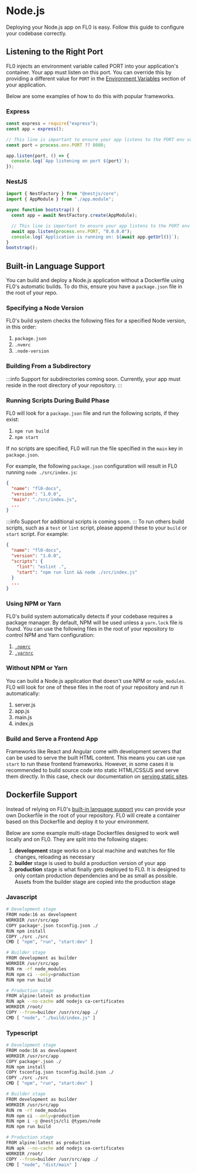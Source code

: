 ---
---

# Node.js

Deploying your Node.js app on FL0 is easy. Follow this guide to configure your codebase correctly.

## Listening to the Right Port

FL0 injects an environment variable called PORT into your application's container. Your app must listen on this port. You can override this by providing a different value for `PORT` in the [Environment Variables](../platform/environment-variables) section of your application.

Below are some examples of how to do this with popular frameworks.

### Express

```js title="/app.js"
const express = require("express");
const app = express();

// This line is important to ensure your app listens to the PORT env var
const port = process.env.PORT ?? 8080;

app.listen(port, () => {
  console.log(`App listening on port ${port}`);
});
```

### NestJS

```ts title="/src/main.ts"
import { NestFactory } from "@nestjs/core";
import { AppModule } from "./app.module";

async function bootstrap() {
  const app = await NestFactory.create(AppModule);

  // This line is important to ensure your app listens to the PORT env var
  await app.listen(process.env.PORT, "0.0.0.0");
  console.log(`Application is running on: ${await app.getUrl()}`);
}
bootstrap();
```

## Built-in Language Support

You can build and deploy a Node.js application without a Dockerfile using FL0's automatic builds. To do this, ensure you have a `package.json` file in the root of your repo.

### Specifying a Node Version

FL0's build system checks the following files for a specified Node version, in this order:

1. `package.json`
2. `.nvmrc`
3. `.node-version`

### Building From a Subdirectory

:::info
Support for subdirectories coming soon. Currently, your app must reside in the root directory of your repository.
:::

### Running Scripts During Build Phase

FL0 will look for a `package.json` file and run the following scripts, if they exist:

1. `npm run build`
2. `npm start`

If no scripts are specified, FL0 will run the file specified in the `main` key in `package.json`.

For example, the following `package.json` configuration will result in FL0 running `node ./src/index.js`:

```json
{
  "name": "fl0-docs",
  "version": "1.0.0",
  "main": "./src/index.js",
  ...
}
```

:::info
Support for additional scripts is coming soon.
:::
To run others build scripts, such as a `test` or `lint` script, please append these to your `build` or `start` script. For example:

```json
{
  "name": "fl0-docs",
  "version": "1.0.0",
  "scripts": {
    "lint": "eslint .",
    "start": "npm run lint && node ./src/index.js"
  }
  ...
}
```

### Using NPM or Yarn

FL0's build system automatically detects if your codebase requires a package manager. By default, NPM will be used unless a `yarn.lock` file is found. You can use the following files in the root of your repository to control NPM and Yarn configuration:

1. [`.npmrc`](https://docs.npmjs.com/cli/v8/using-npm/config#npmrc-files)
1. [`.yarnrc`](https://classic.yarnpkg.com/en/docs/yarnrc)

### Without NPM or Yarn

You can build a Node.js application that doesn't use NPM or `node_modules`. FL0 will look for one of these files in the root of your repository and run it automatically:

1. server.js
2. app.js
3. main.js
4. index.js

### Build and Serve a Frontend App

Frameworks like React and Angular come with development servers that can be used to serve the built HTML content. This means you can use `npm start` to run these frontend frameworks. However, in some cases it is recommended to build source code into static HTML/CSS/JS and serve them directly. In this case, check our documentation on [serving static sites](/docs/quickstarts/static-sites).

## Dockerfile Support

Instead of relying on FL0's [built-in language support](#built-in-language-support) you can provide your own Dockerfile in the root of your repository. FL0 will create a container based on this Dockerfile and deploy it to your environment.

Below are some example multi-stage Dockerfiles designed to work well locally and on FL0. They are split into the following stages:

1. **development** stage works on a local machine and watches for file changes, reloading as necessary
2. **builder** stage is used to build a production version of your app
3. **production** stage is what finally gets deployed to FL0. It is designed to only contain production dependencies and be as small as possible. Assets from the builder stage are copied into the production stage

### Javascript

```bash title="/Dockerfile"
# Development stage
FROM node:16 as development
WORKDIR /usr/src/app
COPY package*.json tsconfig.json ./
RUN npm install
COPY ./src ./src
CMD [ "npm", "run", "start:dev" ]

# Builder stage
FROM development as builder
WORKDIR /usr/src/app
RUN rm -rf node_modules
RUN npm ci --only=production
RUN npm run build

# Production stage
FROM alpine:latest as production
RUN apk --no-cache add nodejs ca-certificates
WORKDIR /root/
COPY --from=builder /usr/src/app ./
CMD [ "node", "./build/index.js" ]
```

### Typescript

```bash title="/Dockerfile"
# Development stage
FROM node:16 as development
WORKDIR /usr/src/app
COPY package*.json ./
RUN npm install
COPY tsconfig.json tsconfig.build.json ./
COPY ./src ./src
CMD [ "npm", "run", "start:dev" ]

# Builder stage
FROM development as builder
WORKDIR /usr/src/app
RUN rm -rf node_modules
RUN npm ci --only=production
RUN npm i -g @nestjs/cli @types/node
RUN npm run build

# Production stage
FROM alpine:latest as production
RUN apk --no-cache add nodejs ca-certificates
WORKDIR /root/
COPY --from=builder /usr/src/app ./
CMD [ "node", "dist/main" ]
```
